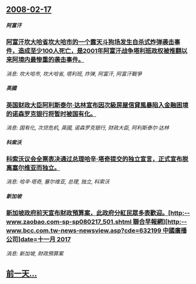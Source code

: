 ## [2008-02-17](/news/2008/02/17/index.md)

##### 阿富汗
### [阿富汗坎大哈省坎大哈市的一个露天斗狗场发生自杀式炸弹袭击事件，造成至少100人死亡，是2001年阿富汗战争塔利班政权被推翻以来阿境内最惨重的袭击事件。](/news/2008/02/17/阿富汗坎大哈省坎大哈市的一个露天斗狗场发生自杀式炸弹袭击事件-造成至少100人死亡-是2001年阿富汗战争塔利班政权被推.md)
_消息: 坎大哈市, 坎大哈省, 塔利班, 炸弹, 阿富汗, 阿富汗戰爭_

##### 英國
### [英国财政大臣阿利斯泰尔·达林宣布因次級房屋信貸風暴陷入金融困境的诺森罗克银行将暂时被国有化。](/news/2008/02/17/英国财政大臣阿利斯泰尔-达林宣布因次級房屋信貸風暴陷入金融困境的诺森罗克银行将暂时被国有化.md)
_消息: 国有化, 次贷危机, 英國, 诺森罗克银行, 财政大臣, 阿利斯泰尔·达林_

##### 科索沃
### [科索沃议会全票表决通过总理哈辛·塔奇提交的独立宣言，正式宣布脱离塞尔维亚而独立。](/news/2008/02/17/科索沃议会全票表决通过总理哈辛-塔奇提交的独立宣言-正式宣布脱离塞尔维亚而独立.md)
_消息: 哈辛·塔奇, 塞尔维亚, 总理, 独立, 科索沃_

##### 新加坡
### [新加坡政府前天宣布財政預算案，此政府分紅民眾多表歡迎。[http:--www.zaobao.com-sp-sp080217_501.shtml 聯合早報網][http:--www.bcc.com.tw-news-newsview.asp?cde=632199 中國廣播公司]date=十一月 2017 ](/news/2008/02/17/新加坡政府前天宣布財政預算案-此政府分紅民眾多表歡迎-http-wwwzaobaocom-sp-sp08021.md)
_消息: 新加坡, 財政預算案_

## [前一天...](/news/2008/02/16/index.md)


